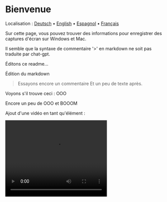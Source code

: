 # Bienvenue
Localisation : [Deutsch](https://ewildingli.github.io/Global-Instructor-Guidelines/DE/) • [English](https://ewildingli.github.io/Global-Instructor-Guidelines/) • [Espagnol](https://ewildingli.github.io/Global-Instructor-Guidelines/ES/) • [Français](https://ewildingli.github.io/Global-Instructor-Guidelines/FR/)

Sur cette page, vous pouvez trouver des informations pour enregistrer des captures d'écran sur Windows et Mac.

Il semble que la syntaxe de commentaire '>' en markdown ne soit pas traduite par chat-gpt.

Éditons ce readme...

Édition du markdown

> Essayons encore un commentaire
Et un peu de texte après.

Voyons s'il trouve ceci : OOO

Encore un peu de OOO et BOOOM

Ajout d'une vidéo en tant qu'élément :

<video width="320" height="240" controls>
  <source src="https://github.com/user-attachments/assets/be74703f-6879-45a5-ac12-fa11a221ed79" type="video/mp4">
  Votre navigateur ne prend pas en charge la balise vidéo.
</video>